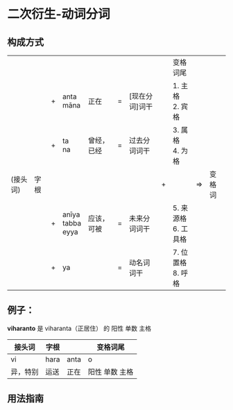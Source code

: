 # 二次衍生-动词分词

## 构成方式

| | | | | | | | | | | |
| -- | -- | -- | -- | -- | -- | -- | -- | -- | -- |-- |
|  |   | | | | | | | 变格词尾 | | |
| | | + | anta<br>māna |正在 |  = | [现在分词]词干 | | 1. 主格<br> 2. 宾格 | | |
| | | + | ta<br>na |曾经，已经 |  = | 过去分词词干 | | 3. 属格<br> 4. 为格 | | |
| (接头词)| 字根 | | | | | | + | | => | 变格词 | 
| | | + | anīya<br>tabba<br>eyya | 应该，可被 | = | 未来分词词干 | | 5. 来源格<br> 6. 工具格 | | |
| | | + | ya | | = | 动名词词干 | | 7. 位置格<br> 8. 呼格 | | |

## 例子： 

**viharanto** 是
 viharanta（正居住） 的 阳性 单数 主格

| 接头词 | 字根  | | 变格词尾 | 
| -- | --  |-- | -- | 
| vi | hara | anta | o |
|异，特别 | 运送 | 正在 | 阳性 单数 主格 |


## 用法指南



